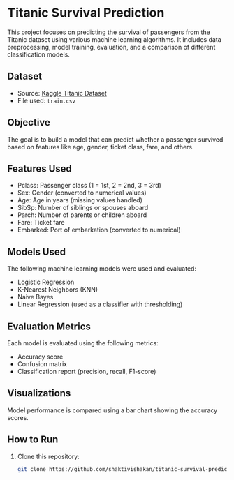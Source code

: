 # Titanic Survival Prediction

This project focuses on predicting the survival of passengers from the Titanic dataset using various machine learning algorithms. It includes data preprocessing, model training, evaluation, and a comparison of different classification models.

## Dataset

- Source: [Kaggle Titanic Dataset](https://www.kaggle.com/competitions/titanic/data)
- File used: `train.csv`

## Objective

The goal is to build a model that can predict whether a passenger survived based on features like age, gender, ticket class, fare, and others.

## Features Used

- Pclass: Passenger class (1 = 1st, 2 = 2nd, 3 = 3rd)
- Sex: Gender (converted to numerical values)
- Age: Age in years (missing values handled)
- SibSp: Number of siblings or spouses aboard
- Parch: Number of parents or children aboard
- Fare: Ticket fare
- Embarked: Port of embarkation (converted to numerical)

## Models Used

The following machine learning models were used and evaluated:
- Logistic Regression
- K-Nearest Neighbors (KNN)
- Naive Bayes
- Linear Regression (used as a classifier with thresholding)

## Evaluation Metrics

Each model is evaluated using the following metrics:
- Accuracy score
- Confusion matrix
- Classification report (precision, recall, F1-score)

## Visualizations

Model performance is compared using a bar chart showing the accuracy scores.

## How to Run

1. Clone this repository:
   ```bash
   git clone https://github.com/shaktivishakan/titanic-survival-prediction.git
